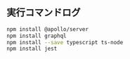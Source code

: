 ## 実行コマンドログ
```sh
npm install @apollo/server
npm install graphql
npm install --save typescript ts-node
npm install jest
```